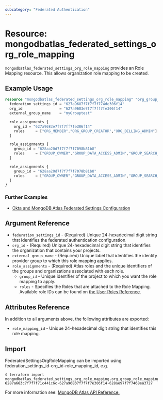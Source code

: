 ```yaml
---
subcategory: "Federated Authentication"
---
```


# Resource: mongodbatlas_federated_settings_org_role_mapping

`mongodbatlas_federated_settings_org_role_mapping` provides an Role Mapping resource. This allows organization role mapping to be created.

## Example Usage

```terraform
resource "mongodbatlas_federated_settings_org_role_mapping" "org_group_role_mapping_import" {
  federation_settings_id = "627a9687f7f7f7f774de306f14"
  org_id                 = "627a9683e7f7f7ff7fe306f14"
  external_group_name    = "myGrouptest"

  role_assignments {
    org_id = "627a9683e7f7f7ff7fe306f14"
    roles     = ["ORG_MEMBER","ORG_GROUP_CREATOR","ORG_BILLING_ADMIN"]
  }

  role_assignments {
    group_id = "628aa20d7f7f7f7f7098b81b8"
    roles     = ["GROUP_OWNER","GROUP_DATA_ACCESS_ADMIN","GROUP_SEARCH_INDEX_EDITOR","GROUP_DATA_ACCESS_READ_ONLY"]
  }

  role_assignments {
    group_id = "628aa20d7f7f7f7f7078b81b8"
    roles     = ["GROUP_OWNER","GROUP_DATA_ACCESS_ADMIN","GROUP_SEARCH_INDEX_EDITOR","GROUP_DATA_ACCESS_READ_ONLY","GROUP_DATA_ACCESS_READ_WRITE"]
  }
}
```

### Further Examples
- [Okta and MongoDB Atlas Federated Settings Configuration](https://github.com/mongodb/terraform-provider-mongodbatlas/tree/v1.41.1/examples/mongodbatlas_federated_settings_org_role_mapping)

## Argument Reference

* `federation_settings_id` - (Required) Unique 24-hexadecimal digit string that identifies the federated authentication configuration.
* `org_id` - (Required) Unique 24-hexadecimal digit string that identifies the organization that contains your projects.
* `external_group_name` - (Required) Unique label that identifies the identity provider group to which this role mapping applies.
* `role_assignments` - (Required) Atlas roles and the unique identifiers of the groups and organizations associated with each role.
    * `group_id` - Unique identifier of the project to which you want the role mapping to apply.
    * `roles` - Specifies the Roles that are attached to the Role Mapping. Available role IDs can be found on [the User Roles
  Reference](https://www.mongodb.com/docs/atlas/reference/user-roles/).


## Attributes Reference

In addition to all arguments above, the following attributes are exported:
* `role_mapping_id` - Unique 24-hexadecimal digit string that identifies this role mapping.

## Import

FederatedSettingsOrgRoleMapping can be imported using federation_settings_id-org_id-role_mapping_id, e.g.

```
$ terraform import mongodbatlas_federated_settings_org_role_mapping.org_group_role_mapping_import 6287a663c7f7f7f71c441c6c-627a96837f7f7f7e306f14-628ae97f7f7468ea3727
```

For more information see: [MongoDB Atlas API Reference.](https://www.mongodb.com/docs/atlas/reference/api/federation-configuration/)
